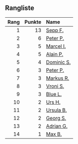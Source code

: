 ## Rangliste

|   Rang |   Punkte | Name                                                   |
|-------:|---------:|:-------------------------------------------------------|
|      1 |       13 | [Sepp F.](https://www.strava.com/athletes/16756310)    |
|      2 |        6 | [Peter P.](https://www.strava.com/athletes/25457664)   |
|      3 |        5 | [Marcel I.](https://www.strava.com/athletes/7534298)   |
|      4 |        5 | [Alain P.](https://www.strava.com/athletes/3430605)    |
|      5 |        4 | [Dominic S.](https://www.strava.com/athletes/55489726) |
|      6 |        3 | [Peter P.](https://www.strava.com/athletes/57591751)   |
|      7 |        3 | [Markus R.](https://www.strava.com/athletes/4722924)   |
|      8 |        3 | [Vroni S.](https://www.strava.com/athletes/29514203)   |
|      9 |        3 | [Blue L.](https://www.strava.com/athletes/84269972)    |
|     10 |        2 | [Urs H.](https://www.strava.com/athletes/372431)       |
|     11 |        2 | [Ursula B.](https://www.strava.com/athletes/7692435)   |
|     12 |        2 | [Georg S.](https://www.strava.com/athletes/916353)     |
|     13 |        2 | [Adrian G.](https://www.strava.com/athletes/18926488)  |
|     14 |        1 | [Max B.](https://www.strava.com/athletes/24834013)     |
